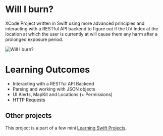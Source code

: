 # Will I burn?

XCode Project written in Swift using more advanced principles and interacting with
a RESTful API backend to figure out if the UV Index at the location at which the
user is currently at will cause them any harm after a prolonged exposure period.

![Will I burn?](https://cloud.githubusercontent.com/assets/10534896/23898084/96c84f5e-08a7-11e7-855a-c7ade3fe53d5.png)
# Learning Outcomes

- Interacting with a RESTful API Backend
- Parsing and working with JSON objects
- UI Alerts, MapKit and Locations (+ Permissions)
- HTTP Requests

## Other projects

This project is a part of a few mini [Learning Swift Projects](https://github.com/dragosrobertn/LearningSwiftProjects).
